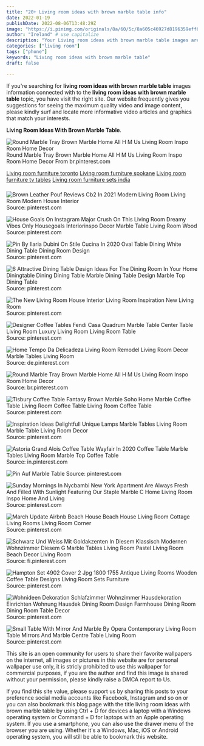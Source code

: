 ```yaml
---
title: "20+ Living room ideas with brown marble table info"
date: 2022-01-19
publishDate: 2022-08-06T13:48:29Z
image: "https://i.pinimg.com/originals/8a/60/5c/8a605c46927d8196359eff6ae41324bd.jpg"
author: "Ireland" # use capitalize
description: "Your Living room ideas with brown marble table images are ready in this website. Living room ideas with brown marble table are a topic that is being searched for and liked by netizens now. You can Find and Download the Living room ideas with brown marble table files here. Find and Download all royalty-free photos and vectors."
categories: ["living room"]
tags: ["phone"]
keywords: "Living room ideas with brown marble table"
draft: false

---
```


If you're searching for **living room ideas with brown marble table** images information connected with to the **living room ideas with brown marble table** topic, you have visit the right  site.  Our website frequently  gives you  suggestions  for seeing  the maximum  quality video and image  content, please kindly surf and locate more informative video articles and graphics  that match your interests.

**Living Room Ideas With Brown Marble Table**. 

![Round Marble Tray Brown Marble Home All H M Us Living Room Inspo Room Home Decor](https://i.pinimg.com/originals/93/c0/95/93c095785544ab676781ee6f842a4979.png "Round Marble Tray Brown Marble Home All H M Us Living Room Inspo Room Home Decor")
Round Marble Tray Brown Marble Home All H M Us Living Room Inspo Room Home Decor From br.pinterest.com

[Living room furniture toronto](/living-room-furniture-toronto/)
[Living room furniture spokane](/living-room-furniture-spokane/)
[Living room furniture tv tables](/living-room-furniture-tv-tables/)
[Living room furniture sets india](/living-room-furniture-sets-india/)



### 

 


![Brown Leather Pouf Reviews Cb2 In 2021 Modern Living Room Living Room Modern House Interior](https://i.pinimg.com/originals/8a/b9/c8/8ab9c8c597075c986f656b29e2f8e481.jpg "Brown Leather Pouf Reviews Cb2 In 2021 Modern Living Room Living Room Modern House Interior")
Source: pinterest.com

 

![House Goals On Instagram Major Crush On This Living Room Dreamy Vibes Only Housegoals Interiorinspo Decor Marble Table Living Room Wood](https://i.pinimg.com/originals/10/b5/7f/10b57fdc30e8787df0c16641afc63c40.jpg "House Goals On Instagram Major Crush On This Living Room Dreamy Vibes Only Housegoals Interiorinspo Decor Marble Table Living Room Wood")
Source: pinterest.com

 

![Pin By Ilaria Dubini On Stile Cucina In 2020 Oval Table Dining White Dining Table Dining Room Design](https://i.pinimg.com/originals/62/c0/d2/62c0d2c09594d83ec9a66893711da61f.png "Pin By Ilaria Dubini On Stile Cucina In 2020 Oval Table Dining White Dining Table Dining Room Design")
Source: pinterest.com

 

![6 Attractive Dining Table Design Ideas For The Dining Room In Your Home Diningtable Dining Dining Table Marble Dining Table Design Marble Top Dining Table](https://i.pinimg.com/736x/d0/01/8d/d0018de5a5c995556c65de324f23da2e.jpg "6 Attractive Dining Table Design Ideas For The Dining Room In Your Home Diningtable Dining Dining Table Marble Dining Table Design Marble Top Dining Table")
Source: pinterest.com

 

![The New Living Room House Interior Living Room Inspiration New Living Room](https://i.pinimg.com/originals/f4/8c/76/f48c76dbb5306cb3a25ff8c9df3cb4fc.jpg "The New Living Room House Interior Living Room Inspiration New Living Room")
Source: pinterest.com

 

![Designer Coffee Tables Fendi Casa Quadrum Marble Table Center Table Living Room Luxury Living Room Living Room Table](https://i.pinimg.com/originals/d3/2b/a4/d32ba47189b578449324b4caa8386f32.jpg "Designer Coffee Tables Fendi Casa Quadrum Marble Table Center Table Living Room Luxury Living Room Living Room Table")
Source: pinterest.com

 

![Home Tempo Da Delicadeza Living Room Remodel Living Room Decor Marble Tables Living Room](https://i.pinimg.com/originals/6e/c6/8a/6ec68aafecad6e9ca97b1d760c86cb35.jpg "Home Tempo Da Delicadeza Living Room Remodel Living Room Decor Marble Tables Living Room")
Source: de.pinterest.com

 

![Round Marble Tray Brown Marble Home All H M Us Living Room Inspo Room Home Decor](https://i.pinimg.com/originals/93/c0/95/93c095785544ab676781ee6f842a4979.png "Round Marble Tray Brown Marble Home All H M Us Living Room Inspo Room Home Decor")
Source: br.pinterest.com

 

![Tisbury Coffee Table Fantasy Brown Marble Soho Home Marble Coffee Table Living Room Coffee Table Living Room Coffee Table](https://i.pinimg.com/originals/a1/bc/a7/a1bca7e27d9f78f3f7e748a97dabf866.jpg "Tisbury Coffee Table Fantasy Brown Marble Soho Home Marble Coffee Table Living Room Coffee Table Living Room Coffee Table")
Source: pinterest.com

 

![Inspiration Ideas Delightfull Unique Lamps Marble Tables Living Room Marble Table Living Room Decor](https://i.pinimg.com/originals/66/7f/b3/667fb3588334721042ef985c807a0bba.jpg "Inspiration Ideas Delightfull Unique Lamps Marble Tables Living Room Marble Table Living Room Decor")
Source: pinterest.com

 

![Astoria Grand Alois Coffee Table Wayfair In 2020 Coffee Table Marble Tables Living Room Marble Top Coffee Table](https://i.pinimg.com/564x/7d/b9/0d/7db90d8e0fb90b74c8c39ea1c9e928b7.jpg "Astoria Grand Alois Coffee Table Wayfair In 2020 Coffee Table Marble Tables Living Room Marble Top Coffee Table")
Source: in.pinterest.com

 

![Pin Auf Marble Table](https://i.pinimg.com/736x/48/30/64/4830642ed544dd596d14f7d5b9d0061a.jpg "Pin Auf Marble Table")
Source: pinterest.com

 

![Sunday Mornings In Nycbambi New York Apartment Are Always Fresh And Filled With Sunlight Featuring Our Staple Marble C Home Living Room Inspo Home And Living](https://i.pinimg.com/originals/7e/9d/cb/7e9dcbe44f3ac60ba5c80eae6f7582c9.jpg "Sunday Mornings In Nycbambi New York Apartment Are Always Fresh And Filled With Sunlight Featuring Our Staple Marble C Home Living Room Inspo Home And Living")
Source: pinterest.com

 

![March Update Airbnb Beach House Beach House Living Room Cottage Living Rooms Living Room Corner](https://i.pinimg.com/originals/3a/50/95/3a5095313c56e366226beffba084fe83.jpg "March Update Airbnb Beach House Beach House Living Room Cottage Living Rooms Living Room Corner")
Source: pinterest.com

 

![Schwarz Und Weiss Mit Goldakzenten In Diesem Klassisch Modernen Wohnzimmer Diesem G Marble Tables Living Room Pastel Living Room Beach Decor Living Room](https://i.pinimg.com/736x/30/3d/97/303d979a242014b5845beb9d9d410c94.jpg "Schwarz Und Weiss Mit Goldakzenten In Diesem Klassisch Modernen Wohnzimmer Diesem G Marble Tables Living Room Pastel Living Room Beach Decor Living Room")
Source: fi.pinterest.com

 

![Hampton Set 4902 Cover 2 Jpg 1800 1755 Antique Living Rooms Wooden Coffee Table Designs Living Room Sets Furniture](https://i.pinimg.com/originals/dc/39/6a/dc396a856c75e4310d37755ecbe57722.jpg "Hampton Set 4902 Cover 2 Jpg 1800 1755 Antique Living Rooms Wooden Coffee Table Designs Living Room Sets Furniture")
Source: pinterest.com

 

![Wohnideen Dekoration Schlafzimmer Wohnzimmer Hausdekoration Einrichten Wohnung Hausdek Dining Room Design Farmhouse Dining Room Dining Room Table Decor](https://i.pinimg.com/564x/ef/a2/56/efa2560dd72a72d7f44877e34366de73.jpg "Wohnideen Dekoration Schlafzimmer Wohnzimmer Hausdekoration Einrichten Wohnung Hausdek Dining Room Design Farmhouse Dining Room Dining Room Table Decor")
Source: pinterest.com

 

![Small Table With Mirror And Marble By Opera Contemporary Living Room Table Mirrors And Marble Centre Table Living Room](https://i.pinimg.com/originals/8a/60/5c/8a605c46927d8196359eff6ae41324bd.jpg "Small Table With Mirror And Marble By Opera Contemporary Living Room Table Mirrors And Marble Centre Table Living Room")
Source: pinterest.com

 

This site is an open community for users to share their favorite wallpapers on the internet, all images or pictures in this website are for personal wallpaper use only, it is stricly prohibited to use this wallpaper for commercial purposes, if you are the author and find this image is shared without your permission, please kindly raise a DMCA report to Us.

If you find this site value, please support us by sharing this posts to your preference social media accounts like Facebook, Instagram and so on or you can also bookmark this blog page with the title living room ideas with brown marble table by using Ctrl + D for devices a laptop with a Windows operating system or Command + D for laptops with an Apple operating system. If you use a smartphone, you can also use the drawer menu of the browser you are using. Whether it's a Windows, Mac, iOS or Android operating system, you will still be able to bookmark this website.

